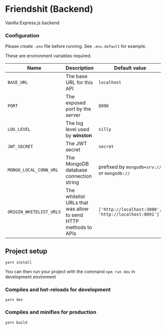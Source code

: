 # Friendshit (Backend)

Vanilla Express.js backend

### Configuration
Please create `.env` file before running.
See `.env.default` for example.

These are environment variables required.

|Name|Description|Default value|
|---|---|---|
|`BASE_URL`|The base URL for this API|`localhost`|
|`PORT`|The exposed port by the server|`8090`|
|`LOG_LEVEL`|The log level used by **winston**|`silly`|
|`JWT_SECRET`|The JWT secret|`secret`|
|`MONGO_LOCAL_CONN_URL`|The MongoDB database connection string|prefixed by `mongodb+srv://` or  `mongodb://`|
|`ORIGIN_WHITELIST_URLS`|The whitelist URLs that was allow to send HTTP methods to APIs|`['http://localhost:3000', 'http://localhost:8091']`|

## Project setup
```
yarn install
```
You can then run your project with the command `npm run dev` in development enviroment

### Compiles and hot-reloads for development
```
yarn dev
```

### Compiles and minifies for production
```
yarn build
```
